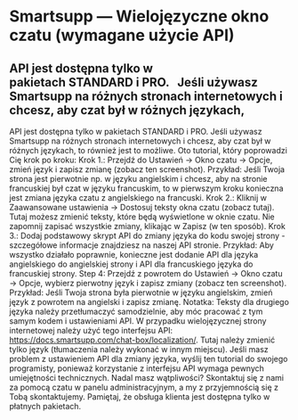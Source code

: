 # Smartsupp — Wielojęzyczne okno czatu (wymagane użycie API)
## API jest dostępna tylko w pakietach STANDARD i PRO.   Jeśli używasz Smartsupp na różnych stronach internetowych i chcesz, aby czat był w różnych językach, 
API jest dostępna tylko w pakietach STANDARD i PRO.
Jeśli używasz Smartsupp na różnych stronach internetowych i chcesz, aby czat był w różnych językach, to również jest to możliwe. Oto tutorial, który poprowadzi Cię krok po kroku:
Krok 1.: Przejdź do Ustawień → Okno czatu → Opcje, zmień język i zapisz zmianę (zobacz ten screenshot). Przykład: Jeśli Twoja strona jest pierwotnie np. w języku angielskim i chcesz, aby na stronie francuskiej był czat w języku francuskim, to w pierwszym kroku konieczna jest zmiana języka czatu z angielskiego na francuski.
Krok 2.: Kliknij w Zaawansowane ustawienia → Dostosuj teksty okna czatu (zobacz tutaj). Tutaj możesz zmienić teksty, które będą wyświetlone w oknie czatu. Nie zapomnij zapisać wszystkie zmiany, klikając w Zapisz (w ten sposób). 
Krok 3.: Dodaj podstawowy skrypt API do zmiany języka do kodu swojej strony - szczegółowe informacje znajdziesz na naszej API stronie. Przykład: Aby wszystko działało poprawnie, konieczne jest dodanie API dla języka angielskiego do angielskiej strony i API dla francuskiego języka do francuskiej strony. 
Step 4: Przejdź z powrotem do Ustawień → Okno czatu → Opcje, wybierz pierwotny język i zapisz zmiany (zobacz ten screenshot). Przykład: Jeśli Twoja strona była pierwotnie w języku angielskim, zmień język z powrotem na angielski i zapisz zmianę.
Notatka: Teksty dla drugiego języka należy przetłumaczyć samodzielnie, aby móc pracować z tym samym kodem i ustawieniami API.
W przypadku wielojęzycznej strony internetowej należy użyć tego interfejsu API: https://docs.smartsupp.com/chat-box/localization/. Tutaj należy zmienić tylko język (tłumaczenia należy wykonać w innym miejscu).
Jeśli masz problem z ustawieniem API dla zmiany języka, wyślij ten tutorial do swojego programisty, ponieważ korzystanie z interfejsu API wymaga pewnych umiejętności technicznych.
Nadal masz wątpliwości? Skontaktuj się z nami za pomocą czatu w panelu administracyjnym, a my z przyjemnością się z Tobą skontaktujemy. Pamiętaj, że obsługa klienta jest dostępna tylko w płatnych pakietach.

